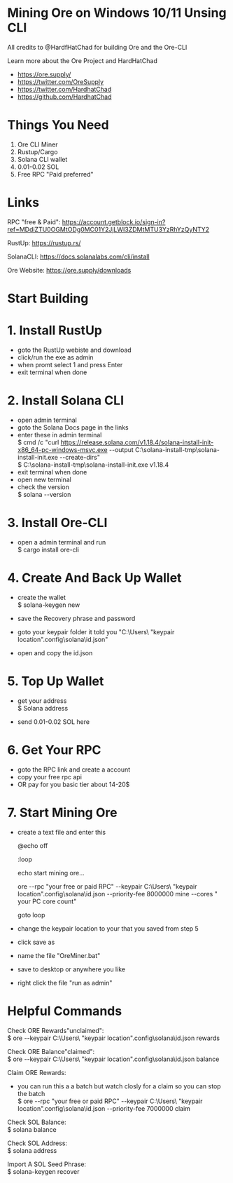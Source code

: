 # Mining Ore on Windows 10/11 Unsing CLI


 All credits to @HardfHatChad for building Ore and the Ore-CLI
 
 Learn more about the Ore Project and HardHatChad
- https://ore.supply/
- https://twitter.com/OreSupply
- https://twitter.com/HardhatChad
- https://github.com/HardhatChad

# Things You Need
1. Ore CLI Miner
2. Rustup/Cargo
3. Solana CLI wallet
4. 0.01-0.02 SOL
5. Free RPC "Paid preferred" 


# Links

RPC "free & Paid": https://account.getblock.io/sign-in?ref=MDdiZTU0OGMtODg0MC01Y2JjLWI3ZDMtMTU3YzRhYzQyNTY2

RustUp: https://rustup.rs/

SolanaCLI: https://docs.solanalabs.com/cli/install

Ore Website: https://ore.supply/downloads


# Start Building

# 1. Install RustUp 

- goto the RustUp webiste and download
- click/run the exe as admin
- when promt select 1 and press Enter
- exit terminal when done


# 2. Install Solana CLI 
 
- open admin terminal
- goto the Solana Docs page in the links
- enter these in admin terminal  
$ cmd /c "curl https://release.solana.com/v1.18.4/solana-install-init-x86_64-pc-windows-msvc.exe --output C:\solana-install-tmp\solana-install-init.exe --create-dirs"  
$ C:\solana-install-tmp\solana-install-init.exe v1.18.4 
- exit terminal when done
- open new terminal
- check the version  
$ solana --version


# 3. Install Ore-CLI 

- open a admin terminal and run  
$ cargo install ore-cli


# 4. Create And Back Up Wallet 

- create the wallet  
$ solana-keygen new

- save the Recovery phrase and password
- goto your keypair folder it told you "C:\Users\ "keypair location"\.config\solana\id.json"
- open and copy the id.json


# 5. Top Up Wallet

- get your address  
$ Solana address

- send 0.01-0.02 SOL here


# 6. Get Your RPC

- goto the RPC link and create a account
- copy your free rpc api 
- OR pay for you basic tier about 14-20$ 


# 7. Start Mining Ore

- create a text file and enter this

  @echo off
  
  :loop
  
  echo start mining ore...
  
  ore --rpc "your free or paid RPC" --keypair C:\Users\ "keypair location"\.config\solana\id.json --priority-fee 8000000 mine --cores " your PC core count"
  
  goto loop

- change the keypair location to your that you saved from step 5
- click save as
- name the file "OreMiner.bat"
- save to desktop or anywhere you like
- right click the file "run as admin"


# Helpful Commands

Check ORE Rewards"unclaimed":  
$ ore --keypair C:\Users\ "keypair location"\.config\solana\id.json rewards

Check ORE Balance"claimed":  
$ ore --keypair C:\Users\ "keypair location"\.config\solana\id.json balance

Claim ORE Rewards:  
- you can run this a a batch but watch closly for a claim so you can stop the batch  
$ ore --rpc "your free or paid RPC" --keypair C:\Users\ "keypair location"\.config\solana\id.json --priority-fee 7000000 claim

Check SOL Balance:   
$ solana balance

Check SOL Address:  
$ solana address

Import A SOL Seed Phrase:  
$ solana-keygen recover
